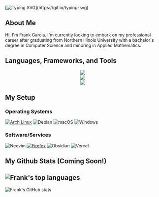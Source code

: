 [![Typing SVG](https://readme-typing-svg.demolab.com?font=&pause=1000&width=435&height=25&lines=Welcome+to+my+GitHub+page!)](https://git.io/typing-svg)

## About Me
Hi, I'm Frank Garcia. I'm currently looking to embark on my professional career after graduating from Northern Illinois University with a bachelor's degree in Computer Science and minoring in Applied Mathematics. 

## Languages, Frameworks, and Tools
<div align="center">
  <img src="https://skillicons.dev/icons?i=java,py,cpp,c,js,react,ts,nextjs,html,css,tailwind,jquery,php" />
  <br />
  <img src="https://skillicons.dev/icons?i=mysql,nodejs,linux,git,github,vercel,vim,neovim,idea,vscode,bash,powershell" />
  <br />
  <img src="https://skillicons.dev/icons?i=regex,latex,markdown,r,julia,pytorch,raspberrypi" />
</div>

## My Setup

### Operating Systems
[![Arch Linux](https://img.shields.io/badge/Arch_Linux-1793D1?style=for-the-badge&logo=arch-linux&logoColor=white)](https://archlinux.org/)
![Debian](https://img.shields.io/badge/Debian-D70A53?style=for-the-badge&logo=debian&logoColor=white)
![macOS](https://img.shields.io/badge/mac%20os-000000?style=for-the-badge&logo=Apple&logoColor=white)
![Windows](https://img.shields.io/badge/Windows-0078D6?style=for-the-badge&logo=windows&logoColor=white)

### Software/Services
![Neovim](https://img.shields.io/badge/NeoVim-%2357A143.svg?&style=for-the-badge&logo=neovim&logoColor=white)
[![Firefox](https://img.shields.io/badge/Firefox_Browser-FF7139?style=for-the-badge&logo=Firefox-Browser&logoColor=white)](https://www.mozilla.org/en-US/firefox/new/)
![Obsidian](https://img.shields.io/badge/Obsidian-%23483699.svg?style=for-the-badge&logo=obsidian&logoColor=white)
![Vercel](https://img.shields.io/badge/vercel-%23000000.svg?style=for-the-badge&logo=vercel&logoColor=white)

## My Github Stats (Coming Soon!)
![Frank's top languages](https://github-readme-stats.vercel.app/api/top-langs/?username=frank-xyz&theme=tokyonight)
---
![Frank's GitHub stats](https://github-readme-stats.vercel.app/api?username=frank-xyz&theme=tokyonight\&rank_icon=github)
